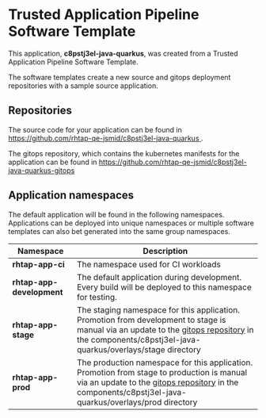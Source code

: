 # Trusted Application Pipeline Software Template

This application, **c8pstj3el-java-quarkus**, was created from a Trusted Application Pipeline Software Template.

The software templates create a new source and gitops deployment repositories with a sample source application. 

## Repositories

The source code for your application can be found in [https://github.com/rhtap-qe-jsmid/c8pstj3el-java-quarkus ](https://github.com/rhtap-qe-jsmid/c8pstj3el-java-quarkus ).
 
The gitops repository, which contains the kubernetes manifests for the application can be found in 
[https://github.com/rhtap-qe-jsmid/c8pstj3el-java-quarkus-gitops ](https://github.com/rhtap-qe-jsmid/c8pstj3el-java-quarkus-gitops ) 

## Application namespaces 

The default application will be found in the following namespaces. Applications can be deployed into unique namespaces or multiple software templates can also bet generated into the same group namespaces.  

|  Namespace   |  Description   |  
| -------- | -------- |
| **rhtap-app-ci** | The namespace used for CI workloads |
| **rhtap-app-development** | The default application during development. Every build will be deployed to this namespace for testing. |
| **rhtap-app-stage** | The staging namespace for this application. Promotion from development to stage is manual via an update to the [gitops repository](https://github.com/rhtap-qe-jsmid/c8pstj3el-java-quarkus-gitops ) in the components/c8pstj3el-java-quarkus/overlays/stage directory |
| **rhtap-app-prod** | The production namespace for this application. Promotion from stage to production is manual via an update to the [gitops repository](https://github.com/rhtap-qe-jsmid/c8pstj3el-java-quarkus-gitops ) in the components/c8pstj3el-java-quarkus/overlays/prod directory |